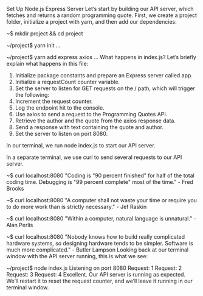 Set Up Node.js Express Server
Let’s start by building our API server, which fetches and returns a random programming quote. First, we create a project folder, initialize a project with yarn, and then add our dependencies:

~$ mkdir project && cd project

~/project$ yarn init
...

~/project$ yarn add express axios
...
What happens in index.js?
Let’s briefly explain what happens in this file:

1. Initialize package constants and prepare an Express server called app.
2. Initialize a requestCount counter variable.
3. Set the server to listen for GET requests on the / path, which will trigger the following:
4. Increment the request counter.
5. Log the endpoint hit to the console.
6. Use axios to send a request to the Programming Quotes API.
7. Retrieve the author and the quote from the axios response data.
8. Send a response with text containing the quote and author.
9. Set the server to listen on port 8080.

In our terminal, we run node index.js to start our API server.

In a separate terminal, we use curl to send several requests to our API server.

~$ curl localhost:8080
"Coding is "90 percent finished" for half of the total coding time. Debugging is "99 percent complete" most of the time." - Fred Brooks

~$ curl localhost:8080
"A computer shall not waste your time or require you to do more work than is strictly necessary." - Jef Raskin

~$ curl localhost:8080
"Within a computer, natural language is unnatural." - Alan Perlis

~$ curl localhost:8080
"Nobody knows how to build really complicated hardware systems, so designing hardware tends to be simpler. Software is much more complicated." - Butler Lampson
Looking back at our terminal window with the API server running, this is what we see:

~/project$ node index.js 
Listening on port 8080
Request: 1
Request: 2
Request: 3
Request: 4
Excellent. Our API server is running as expected. We’ll restart it to reset the request counter, and we’ll leave it running in our terminal window.
